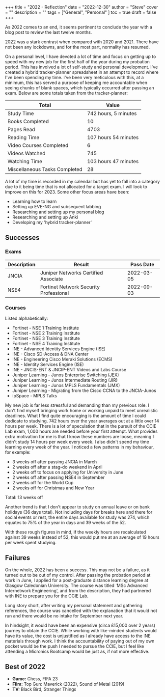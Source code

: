 +++
title = "2022 - Reflection"
date = "2022-12-30"
author = "Steve"
cover = ""
description = ""
tags = ["General", "Personal" ]
toc = true
draft = false 
+++

As 2022 comes to an end, it seems pertinent to conclude the year with a blog post to review the last twelve months.

2022 was a stark contrast when compared with 2020 and 2021. There have not been any lockdowns, and for the most part, normality has resumed.

On a personal level, I have devoted a lot of time and focus on getting up to speed with my new job for the first half of the year during my probation period. This has involved a lot of self-study and personal development. I've created a hybrid tracker-planner spreadsheet in an attempt to record where I've been spending my time. I've been very meticulous with this, at a minimum, this has served a purpose of keeping me accountable when seeing chunks of blank spaces, which typically occurred after passing an exam. Below are some totals taken from the tracker-planner:

| Total | Value |
|------|-------|
| Study Time | 742 hours, 5 minutes |
| Books Completed | 10 | 
| Pages Read | 4703 |
| Reading Time | 107 hours 54 minutes |
| Video Courses Completed | 6 | 
| Videos Watched | 745 | 
| Watching Time | 103 hours 47 minutes | 
| Miscellaneous Tasks Completed | 28 | 

A lot of my time is recorded in my calendar but has yet to fall into a category due to it being time that is not allocated for a target exam. I will look to improve on this for 2023. Some other focus areas have been:

+ Learning how to learn
+ Setting up EVE-NG and subsequent labbing
+ Researching and setting up my personal blog
+ Researching and setting up Anki
+ Developing my 'hybrid tracker-planner'

## Successes

### Exams
| Description | Result | Pass Date |
|-------------|--------|------|
| JNCIA | Juniper Networks Certified Associate | 2022-03-05 | 
| NSE4 | Fortinet Network Security Professional | 2022-09-03 | 

### Courses 

Listed alphabetically:

+ Fortinet - NSE 1 Training Institute 
+ Fortinet - NSE 2 Training Institute 
+ Fortinet - NSE 3 Training Institute 
+ Fortinet - NSE 4 Training Institute 
+ INE - Advanced Identity Services Engine (ISE)
+ INE - Cisco SD-Access & DNA Center
+ INE - Engineering Cisco Meraki Solutions (ECMS)
+ INE - Identity Services Engine (ISE) 
+ INE - JNCIS-ENT & JNCIP-ENT Videos and Labs Course 
+ Juniper Learning - Junos Enterprise Switching (JEX) 
+ Juniper Learning - Junos Intermediate Routing (JIR)
+ Juniper Learning - Junos MPLS Fundamentals (JMX) 
+ Juniper Learning - Migrating from the Cisco CCNA to the JNCIA-Junos 
+ ipSpace - MPLS Talks

My new job is far less stressful and demanding than my previous role. I don't find myself bringing work home or working unpaid to meet unrealistic deadlines. What I find quite encouraging is the amount of time I could dedicate to studying. 742 hours over the year averages out at a little over 14 hours per week. There is a lot of speculation that in the pursuit of the CCIE Lab exam, 1,000 hours are needed before your first attempt. What provides extra motivation for me is that I know these numbers are loose, meaning I didn't study 14 hours per week every week. I also didn't spend my time learning every week of the year. I noticed a few patterns in my behaviour, for example:

- 3 weeks off after passing JNCIA in March 
- 2 weeks off after a stag-do weekend in April
- 2 weeks off to focus on applying for University in June 
- 2 weeks off after passing NSE4 in September 
- 2 weeks off for the World Cup 
- 2 weeks off for Christmas and New Year 

Total: 13 weeks off

Another trend is that I don't appear to study on annual leave or on bank holidays (36 days total). Not including days for breaks here and there for social events or rest, the entire days available for study was 274, which equates to 75% of the year in days and 39 weeks of the 52. 

With these rough figures in mind, if the weekly hours are recalculated against 39 weeks instead of 52, this would put me at an average of 19 hours per week spent studying.

## Failures

On the whole, 2022 has been a success. This may not be a failure, as it turned out to be out of my control. After passing the probation period at work in June, I applied for a post-graduate distance learning degree at Glasgow Caledonian University. The course was titled 'MSc Advanced Internetwork Engineering', and from the description, they had partnered with INE to prepare you for the CCIE Lab. 

Long story short, after writing my personal statement and gathering references, the course was cancelled with the explanation that it would not run and there would be no intake for September next year.

In hindsight, it would have been an expensive (circa £15,000 over 2 years) journey to obtain the CCIE. While working with like-minded students would have its value, the cost is unjustified as I already have access to the INE materials through work. I think the accountability of paying out of my own pocket would be the push I needed to pursue the CCIE, but I feel like attending a Micronics Bootcamp would be just as, if not more effective. 

## Best of 2022

+ **Game:** Chess, FIFA 23
+ **Film:** Top Gun: Maverick (2022), Sound of Metal (2019)
+ **TV:** Black Bird, Stranger Things
